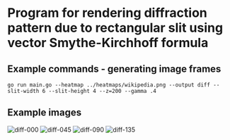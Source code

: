 # Program for rendering diffraction pattern due to rectangular slit using vector Smythe-Kirchhoff formula
## Example commands - generating image frames
```
go run main.go --heatmap ../heatmaps/wikipedia.png --output diff --slit-width 6 --slit-height 4 --z=200 --gamma .4
```

## Example images

![diff-000](https://github.com/user-attachments/assets/dead2a69-943c-4301-a5e5-ac298fa6190d)
![diff-045](https://github.com/user-attachments/assets/6215c58e-8a0c-43a9-9f1b-db87b417ba0c)
![diff-090](https://github.com/user-attachments/assets/a0881cd1-6239-4907-8578-902249df35f7)
![diff-135](https://github.com/user-attachments/assets/697ad888-d4f9-4a62-9944-90f8c2296757)
